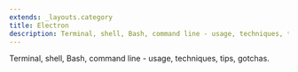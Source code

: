```yaml
---
extends: _layouts.category
title: Electron
description: Terminal, shell, Bash, command line - usage, techniques, tips, gotchas
---
```


Terminal, shell, Bash, command line - usage, techniques, tips, gotchas.

